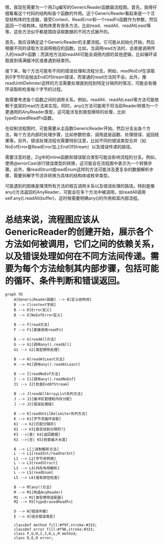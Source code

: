 嗯，我现在需要为一个用Zig编写的GenericReader函数画流程图。首先，我得仔细看看这个代码的结构和各个函数的作用。这个GenericReader看起来是一个泛型结构体的生成器，接受Context、ReadError和一个readFn函数作为参数，然后返回一个结构体。结构体里有很多方法，比如read、readAll、readAtLeast等等，这些方法似乎都是围绕读取数据的不同方式展开的。

首先，我应该确定这个GenericReader的主要流程。它可能从初始化开始，然后根据不同的读取方法调用相应的函数。比如，当调用read方法时，会直接调用传入的readFn函数；而其他方法如readAll可能会调用内部的其他逻辑，比如循环读取直到填满缓冲区或者遇到结束符。

接下来，每个方法可能有不同的错误处理和流程分支。例如，readNoEof在读取到0字节时会抛出EndOfStream错误，而普通的read方法则不会。此外，像readUntilDelimiter这样的方法需要处理直到找到特定分隔符的情况，可能会有循环读取和检查每个字节的过程。

我需要考虑各个函数之间的调用关系。例如，readAll、readAtLeast等方法可能依赖于底层的read方法来实现。同时，any()方法可能用于将当前Reader转换为一个更通用的AnyReader类型，这可能涉及到类型擦除的处理，比如typeErasedReadFn函数。

在绘制流程图时，可能需要从主函数GenericReader开始，然后分支出各个方法，每个方法内部的处理步骤，比如参数检查、调用底层函数、处理错误、返回结果等。另外，错误处理流程也需要特别注意，比如不同的错误类型合并（如NoEofError是ReadError加上EndOfStream）以及错误传递的路径。

需要注意的是，Zig中的inline函数和错误联合类型可能会影响流程的分支。例如，使用@errorCast进行错误类型的转换，这可能会在流程图中表示为一个转换步骤。此外，像readStruct或readEnum这样的方法可能涉及更复杂的数据解析步骤，需要拆解字节流并转换为具体的结构体或枚举类型。

可能遇到的困难是理清所有方法的相互调用关系以及错误处理的路径。特别是像any()方法返回的AnyReader，可能会在多个方法中被调用，如readAll调用self.any().readAll(buffer)，这时候需要明确any()的作用和其内部流程。

总结来说，流程图应该从GenericReader的创建开始，展示各个方法如何被调用，它们之间的依赖关系，以及错误处理如何在不同方法间传递。需要为每个方法绘制其内部步骤，包括可能的循环、条件判断和错误返回。
================================================
```mermaid
graph TD
    A[GenericReader函数] --> B[定义结构体]
    B --> C[context字段]
    B --> D[Error定义]
    B --> E[NoEofError定义]
    
    B --> F[read方法]
    F --> F1[直接调用readFn]
    
    B --> G[readAll方法]
    G --> G1[调用any().readAll]
    G1 --> G2[类型擦除处理]
    
    B --> H[readAtLeast方法]
    H --> H1[调用any().readAtLeast]
    
    B --> I[readNoEof方法]
    I --> I1[调用any().readNoEof]
    I1 --> I2[检查EndOfStream]
    
    B --> J[readAllArrayList系列方法]
    J --> J1[缓冲区管理和内存分配]
    J --> J2[错误处理链]
    
    B --> K[readUntilDelimiter系列方法]
    K --> K1[字节流循环读取]
    K1 --> K2[匹配分隔符]
    K2 --> K3{是否找到分隔符?}
    K3 -->|是| K4[返回数据]
    K3 -->|否| K5[检查最大长度]
    
    B --> L[二进制解析方法]
    L --> L1[readInt/readVarInt]
    L1 --> L2[字节序转换]
    L --> L3[readStruct]
    L3 --> L4[内存布局解析]
    L --> L5[readEnum]
    L5 --> L6[值有效性检查]
    
    B --> M[any()方法]
    M --> M1[构造AnyReader]
    M1 --> M2[类型擦除适配器]
    M2 --> M3[typeErasedReadFn]
    
    D --> N[错误传播]
    E --> O[组合错误类型]
    
    classDef method fill:#f9f,stroke:#333;
    classDef error fill:#f96,stroke:#333;
    class F,G,H,I,J,K,L,M method;
    class D,E,O error;
```